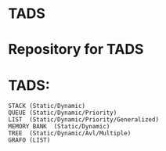 # TADS
# Repository for TADS
# TADS:
	STACK (Static/Dynamic)
	QUEUE (Static/Dynamic/Priority)
	LIST  (Static/Dynamic/Priority/Generalized)
	MEMORY BANK  (Static/Dynamic)
	TREE  (Static/Dynamic/Avl/Multiple)
	GRAFO (LIST)
